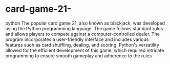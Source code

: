 # card-game-21-
python
The popular card game 21, also known as blackjack, was developed using the Python
programming language. The game follows standard rules and allows players to compete
against a computer-controlled dealer. The program incorporates a user-friendly interface
and includes various features such as card shuffling, dealing, and scoring. Python's
versatility allowed for the efficient development of this game, which required intricate
programming to ensure smooth gameplay and adherence to the rules
